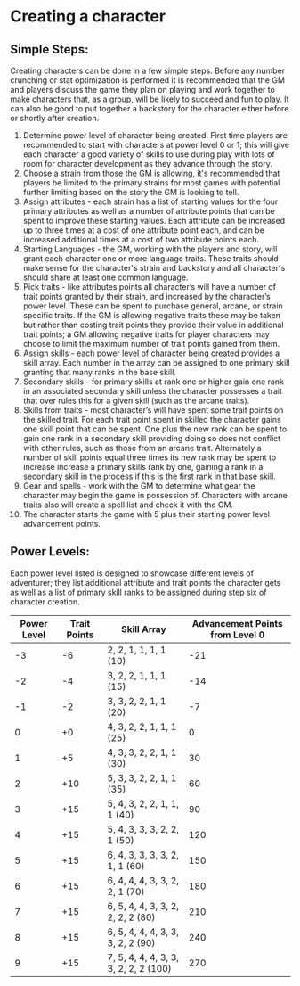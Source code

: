 # Creating a character

## Simple Steps:
Creating characters can be done in a few simple steps. Before any number crunching or stat optimization is performed it is recommended that the GM and players discuss the game they plan on playing and work together to make characters that, as a group, will be likely to succeed and fun to play. It can also be good to put together a backstory for the character either before or shortly after creation.
1. Determine power level of character being created. First time players are recommended to start with characters at power level 0 or 1; this will give each character a good variety of skills to use during play with lots of room for character development as they advance through the story.
1. Choose a strain from those the GM is allowing, it's recommended that players be limited to the primary strains for most games with potential further limiting based on the story the GM is looking to tell.
1. Assign attributes - each strain has a list of starting values for the four primary attributes as well as a number of attribute points that can be spent to improve these starting values. Each attribute can be increased up to three times at a cost of one attribute point each, and can be increased additional times at a cost of two attribute points each.
1. Starting Languages - the GM, working with the players and story, will grant each character one or more language traits. These traits should make sense for the character's strain and backstory and all character's should share at least one common language.
1. Pick traits - like attributes points all character’s will have a number of trait points granted by their strain, and increased by the character’s power level. These can be spent to purchase general, arcane, or strain specific traits. If the GM is allowing negative traits these may be taken but rather than costing trait points they provide their value in additional trait points; a GM allowing negative traits for player characters may choose to limit the maximum number of trait points gained from them.
1. Assign skills - each power level of character being created provides a skill array. Each number in the array can be assigned to one primary skill granting that many ranks in the base skill.
1. Secondary skills - for primary skills at rank one or higher gain one rank in an associated secondary skill unless the character possesses a trait that over rules this for a given skill (such as the arcane traits).
1. Skills from traits - most character’s will have spent some trait points on the skilled trait. For each trait point spent in skilled the character gains one skill point that can be spent. One plus the new rank can be spent to gain one rank in a secondary skill providing doing so does not conflict with other rules, such as those from an arcane trait. Alternately a number of skill points equal three times its new rank may be spent to increase increase a primary skills rank by one, gaining a rank in a secondary skill in the process if this is the first rank in that base skill.
1. Gear and spells - work with the GM to determine what gear the character may begin the game in possession of. Characters with arcane traits also will create a spell list and check it with the GM.
1. The character starts the game with 5 plus their starting power level advancement points.

<div class="page-break"></div>

## Power Levels:
Each power level listed is designed to showcase different levels of adventurer; they list additional attribute and trait points the character gets as well as a list of primary skill ranks to be assigned during step six of character creation.

| Power Level | Trait Points | Skill Array | Advancement Points from Level 0 |
| --- | ---| --- | --- |
| -3 | -6 | 2, 2, 1, 1, 1, 1 (10) | -21 |
| -2 | -4 | 3, 2, 2, 1, 1, 1 (15) | -14 |
| -1 | -2 | 3, 3, 2, 2, 1, 1 (20) | -7 |
| 0 |  +0 | 4, 3, 2, 2, 1, 1, 1 (25) | 0 |
| 1 |  +5 | 4, 3, 3, 2, 2, 1, 1 (30) | 30 |
| 2 |  +10 | 5, 3, 3, 2, 2, 1, 1 (35) | 60 |
| 3 |  +15 | 5, 4, 3, 2, 2, 1, 1, 1 (40) | 90 |
| 4 |  +15 | 5, 4, 3, 3, 3, 2, 2, 1 (50) | 120 |
| 5 |  +15 | 6, 4, 3, 3, 3, 3, 2, 1, 1 (60) | 150 |
| 6 |  +15 | 6, 4, 4, 4, 3, 3, 2, 2, 1 (70) | 180 |
| 7 |  +15 | 6, 5, 4, 4, 3, 3, 2, 2, 2, 2 (80) | 210 |
| 8 |  +15 | 6, 5, 4, 4, 4, 3, 3, 3, 2, 2 (90) | 240 |
| 9 |  +15 | 7, 5, 4, 4, 4, 3, 3, 3, 2, 2, 2 (100) | 270 |

